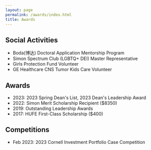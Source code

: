 ```yaml
---
layout: page
permalink: /awards/index.html
title: Awards
---
```

## Social Activities

- Boda(博达) Doctoral Application Mentorship Program
- Simon Spectrum Club (LGBTQ+ DEI) Master Representative
- Girls Protection Fund Volunteer
- GE Healthcare CNS Tumor Kids Care Volunteer

## Awards

- 2023: 2023 Spring Dean's List, 2023 Dean's Leadership Award
- 2022: Simon Merit Scholarship Recipient ($8350)
- 2019: Outstanding Leadership Awards
- 2017: HUFE First-Class Scholarship ($400)

## Competitions

- Feb 2023: 2023 Cornell Investment Portfolio Case Competition
